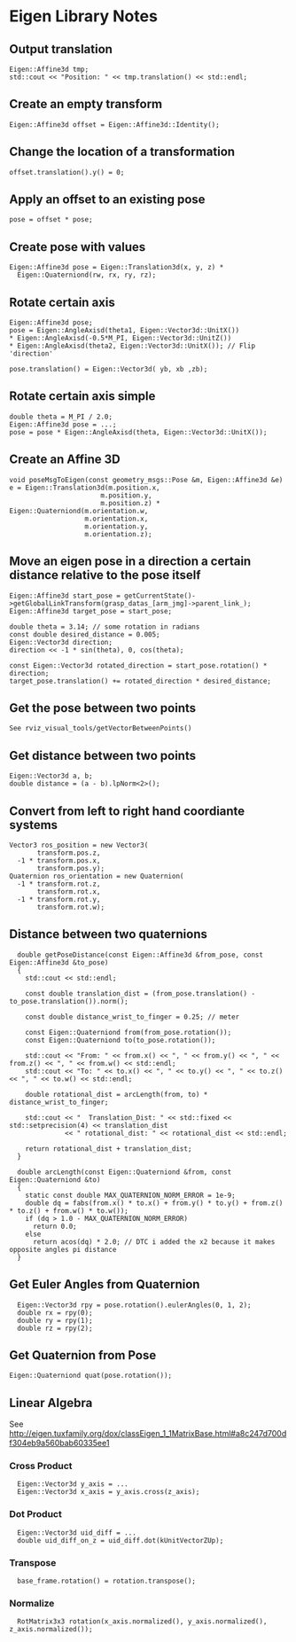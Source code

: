 # Eigen Library Notes

## Output translation

    Eigen::Affine3d tmp;
    std::cout << "Position: " << tmp.translation() << std::endl;

## Create an empty transform

    Eigen::Affine3d offset = Eigen::Affine3d::Identity();

## Change the location of a transformation

    offset.translation().y() = 0;

## Apply an offset to an existing pose

    pose = offset * pose;

## Create pose with values

    Eigen::Affine3d pose = Eigen::Translation3d(x, y, z) *
      Eigen::Quaterniond(rw, rx, ry, rz);

## Rotate certain axis

    Eigen::Affine3d pose;
    pose = Eigen::AngleAxisd(theta1, Eigen::Vector3d::UnitX())
    * Eigen::AngleAxisd(-0.5*M_PI, Eigen::Vector3d::UnitZ())
    * Eigen::AngleAxisd(theta2, Eigen::Vector3d::UnitX()); // Flip 'direction'

    pose.translation() = Eigen::Vector3d( yb, xb ,zb);

## Rotate certain axis simple

    double theta = M_PI / 2.0;
    Eigen::Affine3d pose = ...;
    pose = pose * Eigen::AngleAxisd(theta, Eigen::Vector3d::UnitX());

## Create an Affine 3D

    void poseMsgToEigen(const geometry_msgs::Pose &m, Eigen::Affine3d &e)
    e = Eigen::Translation3d(m.position.x,
                           m.position.y,
                           m.position.z) *
    Eigen::Quaterniond(m.orientation.w,
                       m.orientation.x,
                       m.orientation.y,
                       m.orientation.z);

## Move an eigen pose in a direction a certain distance relative to the pose itself

    Eigen::Affine3d start_pose = getCurrentState()->getGlobalLinkTransform(grasp_datas_[arm_jmg]->parent_link_);
    Eigen::Affine3d target_pose = start_pose;

    double theta = 3.14; // some rotation in radians
    const double desired_distance = 0.005;
    Eigen::Vector3d direction;
    direction << -1 * sin(theta), 0, cos(theta);

    const Eigen::Vector3d rotated_direction = start_pose.rotation() * direction;
    target_pose.translation() += rotated_direction * desired_distance;

## Get the pose between two points

    See rviz_visual_tools/getVectorBetweenPoints()

## Get distance between two points

    Eigen::Vector3d a, b;
    double distance = (a - b).lpNorm<2>();

## Convert from left to right hand coordiante systems

    Vector3 ros_position = new Vector3(
           transform.pos.z,
	  -1 * transform.pos.x,
           transform.pos.y);
	Quaternion ros_orientation = new Quaternion(
	  -1 * transform.rot.z,
	       transform.rot.x,
	  -1 * transform.rot.y,
           transform.rot.w);

## Distance between two quaternions

```
  double getPoseDistance(const Eigen::Affine3d &from_pose, const Eigen::Affine3d &to_pose)
  {
    std::cout << std::endl;

    const double translation_dist = (from_pose.translation() - to_pose.translation()).norm();

    const double distance_wrist_to_finger = 0.25; // meter

    const Eigen::Quaterniond from(from_pose.rotation());
    const Eigen::Quaterniond to(to_pose.rotation());

    std::cout << "From: " << from.x() << ", " << from.y() << ", " << from.z() << ", " << from.w() << std::endl;
    std::cout << "To: " << to.x() << ", " << to.y() << ", " << to.z() << ", " << to.w() << std::endl;

    double rotational_dist = arcLength(from, to) * distance_wrist_to_finger;

    std::cout << "  Translation_Dist: " << std::fixed << std::setprecision(4) << translation_dist
              << " rotational_dist: " << rotational_dist << std::endl;

    return rotational_dist + translation_dist;
  }

  double arcLength(const Eigen::Quaterniond &from, const Eigen::Quaterniond &to)
  {
    static const double MAX_QUATERNION_NORM_ERROR = 1e-9;
    double dq = fabs(from.x() * to.x() + from.y() * to.y() + from.z() * to.z() + from.w() * to.w());
    if (dq > 1.0 - MAX_QUATERNION_NORM_ERROR)
      return 0.0;
    else
      return acos(dq) * 2.0; // DTC i added the x2 because it makes opposite angles pi distance
  }
```

## Get Euler Angles from Quaternion

      Eigen::Vector3d rpy = pose.rotation().eulerAngles(0, 1, 2);
      double rx = rpy(0);
      double ry = rpy(1);
      double rz = rpy(2);

## Get Quaternion from Pose

    Eigen::Quaterniond quat(pose.rotation());

## Linear Algebra
See http://eigen.tuxfamily.org/dox/classEigen_1_1MatrixBase.html#a8c247d700df304eb9a560bab60335ee1

### Cross Product

      Eigen::Vector3d y_axis = ...
      Eigen::Vector3d x_axis = y_axis.cross(z_axis);

### Dot Product

      Eigen::Vector3d uid_diff = ...
      double uid_diff_on_z = uid_diff.dot(kUnitVectorZUp);

### Transpose

      base_frame.rotation() = rotation.transpose();

### Normalize

      RotMatrix3x3 rotation(x_axis.normalized(), y_axis.normalized(), z_axis.normalized());
